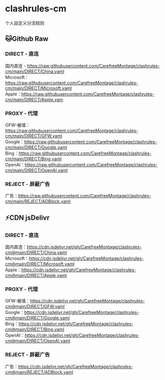 # clashrules-cm
个人自定义分流规则

## 🐱Github Raw
### DIRECT - 直连
国内直连 - https://raw.githubusercontent.com/CarefreeMontage/clashrules-cm/main/DIRECT/China.yaml<br />
Microsoft：https://raw.githubusercontent.com/CarefreeMontage/clashrules-cm/main/DIRECT/Microsoft.yaml<br />
Apple：https://raw.githubusercontent.com/CarefreeMontage/clashrules-cm/main/DIRECT/Apple.yam

### PROXY - 代理
GFW-被墙：https://raw.githubusercontent.com/CarefreeMontage/clashrules-cm/main/DIRECT/GFW.yaml<br />
Google：https://raw.githubusercontent.com/CarefreeMontage/clashrules-cm/main/DIRECT/Google.yaml<br />
Bing：https://raw.githubusercontent.com/CarefreeMontage/clashrules-cm/main/DIRECT/Bing.yaml<br />
OpenAI：https://raw.githubusercontent.com/CarefreeMontage/clashrules-cm/main/DIRECT/OpenAI.yaml

### REJECT - 屏蔽广告
广告：https://raw.githubusercontent.com/CarefreeMontage/clashrules-cm/main/REJECT/ADBlock.yaml

## ⚡CDN jsDelivr
### DIRECT - 直连
国内直连：https://cdn.jsdelivr.net/gh/CarefreeMontage/clashrules-cm@main/DIRECT/China.yaml<br />
Microsoft：https://cdn.jsdelivr.net/gh/CarefreeMontage/clashrules-cm@main/DIRECT/Microsoft.yaml<br />
Apple：https://cdn.jsdelivr.net/gh/CarefreeMontage/clashrules-cm@main/DIRECT/Apple.yaml

### PROXY - 代理
GFW-被墙：https://cdn.jsdelivr.net/gh/CarefreeMontage/clashrules-cm@main/DIRECT/GFW.yaml<br />
Google：https://cdn.jsdelivr.net/gh/CarefreeMontage/clashrules-cm@main/DIRECT/Google.yaml<br />
Bing：https://cdn.jsdelivr.net/gh/CarefreeMontage/clashrules-cm@main/DIRECT/Bing.yaml<br />
OpenAI：https://cdn.jsdelivr.net/gh/CarefreeMontage/clashrules-cm@main/DIRECT/OpenAI.yaml

### REJECT - 屏蔽广告
广告：https://cdn.jsdelivr.net/gh/CarefreeMontage/clashrules-cm@main/REJECT/ADBlock.yaml
